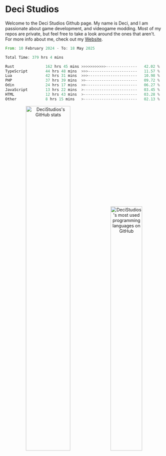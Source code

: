 # Deci Studios
Welcome to the Deci Studios Github page. My name is Deci, and I am passionate about game development, and videogame modding. Most of my repos are private, but feel free to take a look around the ones that aren't.
For more info about me, check out my <a href="https://decidev.co.uk" target="_blank">Website</a>.
<!--START_SECTION:waka-->

```rust
From: 10 February 2024 - To: 18 May 2025

Total Time: 379 hrs 4 mins

Rust              162 hrs 45 mins >>>>>>>>>>>--------------   42.02 %
TypeScript        44 hrs 48 mins  >>>----------------------   11.57 %
Lua               42 hrs 31 mins  >>>----------------------   10.98 %
PHP               37 hrs 39 mins  >>-----------------------   09.72 %
Odin              24 hrs 17 mins  >>-----------------------   06.27 %
JavaScript        13 hrs 22 mins  >------------------------   03.45 %
HTML              12 hrs 43 mins  >------------------------   03.28 %
Other             8 hrs 15 mins   >------------------------   02.13 %
```

<!--END_SECTION:waka-->
<p align="center">
  <a href="https://github.com/anuraghazra/github-readme-stats" target="_blank"><img src="https://github-readme-stats.vercel.app/api?username=decistudios&show_icons=true&count_private=true&theme=omni&hide_border=true" alt="DeciStudios's GitHub stats" width="53.1%" /></a>
  <a href="https://github.com/anuraghazra/github-readme-stats" target="_blank"><img width="44.7%" src="https://github-readme-stats.vercel.app/api/top-langs/?username=decistudios&theme=omni&layout=compact&hide_border=true&langs_count=6" alt="DeciStudios's most used programming languages on GitHub" /></a>
</p>


